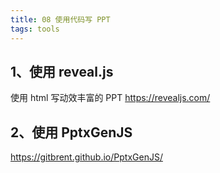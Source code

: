 ```yaml
---
title: 08 使用代码写 PPT
tags: tools
---
```


## 1、使用 reveal.js

使用 html 写动效丰富的 PPT https://revealjs.com/

## 2、使用 PptxGenJS

https://gitbrent.github.io/PptxGenJS/
